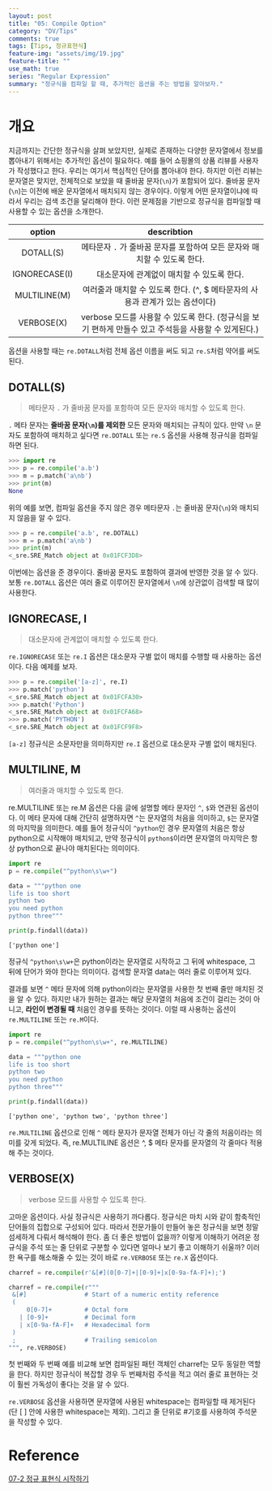 ```yaml
---
layout: post
title: "05: Compile Option"
category: "DV/Tips"
comments: true
tags: [Tips, 정규표현식]
feature-img: "assets/img/19.jpg"
feature-title: ""
use_math: true
series: "Regular Expression"
summary: "정규식을 컴파일 할 때, 추가적인 옵션을 주는 방법을 알아보자."
---
```


# 개요

지금까지는 간단한 정규식을 살펴 보았지만, 실제로 존재하는 다양한 문자열에서 정보를 뽑아내기 위해서는 추가적인 옵션이 필요하다. 예를 들어 쇼핑몰의 상품 리뷰를 사용자가 작성했다고 한다. 우리는 여기서 핵심적인 단어를 뽑아내야 한다. 하지만 이런 리뷰는 문자열은 맞지만, 전체적으로 보았을 때 줄바꿈 문자(`\n`)가 포함되어 있다. 줄바꿈 문자(`\n`)는 이전에 배운 문자열에서 매치되지 않는 경우이다. 이렇게 어떤 문자열이냐에 따라서 우리는 검색 조건을 달리해야 한다. 이런 문제점을 기반으로 정규식을 컴파일할 때 사용할 수 있는 옵션을 소개한다.

|    option     |                                              describtion                                              |
| :-----------: | :---------------------------------------------------------------------------------------------------: |
|   DOTALL(S)   |               메타문자 `.` 가 줄바꿈 문자를 포함하여 모든 문자와 매치할 수 있도록 한다.               |
| IGNORECASE(I) |                              대소문자에 관계없이 매치할 수 있도록 한다.                               |
| MULTILINE(M)  |            여러줄과 매치할 수 있도록 한다. (^, \$ 메타문자의 사용과 관계가 있는 옵션이다)             |
|  VERBOSE(X)   | verbose 모드를 사용할 수 있도록 한다. (정규식을 보기 편하게 만들수 있고 주석등을 사용할 수 있게된다.) |

옵션을 사용할 때는 `re.DOTALL`처럼 전체 옵션 이름을 써도 되고 `re.S`처럼 약어를 써도 된다.

## DOTALL(S)

> 메타문자 `.` 가 줄바꿈 문자를 포함하여 모든 문자와 매치할 수 있도록 한다.

`.` 메타 문자는 **줄바꿈 문자(`\n`)를 제외한** 모든 문자와 매치되는 규칙이 있다. 만약 `\n` 문자도 포함하여 매치하고 싶다면 `re.DOTALL` 또는 `re.S` 옵션을 사용해 정규식을 컴파일하면 된다.

```python
>>> import re
>>> p = re.compile('a.b')
>>> m = p.match('a\nb')
>>> print(m)
None
```

위의 예를 보면, 컴파일 옵션을 주지 않은 경우 메타문자 `.`는 줄바꿈 문자(`\n`)와 매치되지 않음을 알 수 있다.

```python
>>> p = re.compile('a.b', re.DOTALL)
>>> m = p.match('a\nb')
>>> print(m)
<_sre.SRE_Match object at 0x01FCF3D8>
```

이번에는 옵션을 준 경우이다. 줄바꿈 문자도 포함하여 결과에 반영한 것을 알 수 있다. 보통 `re.DOTALL` 옵션은 여러 줄로 이루어진 문자열에서 `\n`에 상관없이 검색할 때 많이 사용한다.

## IGNORECASE, I

> 대소문자에 관계없이 매치할 수 있도록 한다.

`re.IGNORECASE` 또는 `re.I` 옵션은 대소문자 구별 없이 매치를 수행할 때 사용하는 옵션이다. 다음 예제를 보자.

```python
>>> p = re.compile('[a-z]', re.I)
>>> p.match('python')
<_sre.SRE_Match object at 0x01FCFA30>
>>> p.match('Python')
<_sre.SRE_Match object at 0x01FCFA68>
>>> p.match('PYTHON')
<_sre.SRE_Match object at 0x01FCF9F8>
```

`[a-z]` 정규식은 소문자만을 의미하지만 `re.I` 옵션으로 대소문자 구별 없이 매치된다.

## MULTILINE, M

> 여러줄과 매치할 수 있도록 한다.

re.MULTILINE 또는 re.M 옵션은 다음 글에 설명할 메타 문자인 `^`, `$`와 연관된 옵션이다. 이 메타 문자에 대해 간단히 설명하자면 `^`는 문자열의 처음을 의미하고, `$`는 문자열의 마지막을 의미한다. 예를 들어 정규식이 `^python`인 경우 문자열의 처음은 항상 python으로 시작해야 매치되고, 만약 정규식이 `python$`이라면 문자열의 마지막은 항상 python으로 끝나야 매치된다는 의미이다.

```python
import re
p = re.compile("^python\s\w+")

data = """python one
life is too short
python two
you need python
python three"""

print(p.findall(data))
```

```
['python one']
```

정규식 `^python\s\w+`은 python이라는 문자열로 시작하고 그 뒤에 whitespace, 그 뒤에 단어가 와야 한다는 의미이다. 검색할 문자열 data는 여러 줄로 이루어져 있다.

결과를 보면 `^` 메타 문자에 의해 python이라는 문자열을 사용한 첫 번째 줄만 매치된 것을 알 수 있다. 하지만 내가 원하는 결과는 해당 문자열의 처음에 조건이 걸리는 것이 아니고, **라인이 변경될 때** 처음인 경우를 뜻하는 것이다. 이럴 때 사용하는 옵션이 `re.MULTILINE` 또는 `re.M`이다.

```python
import re
p = re.compile("^python\s\w+", re.MULTILINE)

data = """python one
life is too short
python two
you need python
python three"""

print(p.findall(data))
```

```
['python one', 'python two', 'python three']
```

`re.MULTILINE` 옵션으로 인해 `^` 메타 문자가 문자열 전체가 아닌 각 줄의 처음이라는 의미를 갖게 되었다. 즉, re.MULTILINE 옵션은 ^, \$ 메타 문자를 문자열의 각 줄마다 적용해 주는 것이다.

## VERBOSE(X)

> verbose 모드를 사용할 수 있도록 한다.

고마운 옵션이다. 사실 정규식은 사용하기 까다롭다. 정규식은 마치 시와 같이 함축적인 단어들의 집합으로 구성되어 있다. 따라서 전문가들이 만들어 놓은 정규식을 보면 정말 섬세하게 다뤄서 해석해야 한다. 좀 더 좋은 방법이 없을까? 이렇게 이해하기 어려운 정규식을 주석 또는 줄 단위로 구분할 수 있다면 얼마나 보기 좋고 이해하기 쉬울까? 이러한 욕구를 해소해줄 수 있는 것이 바로 `re.VERBOSE` 또는 `re.X` 옵션이다.

```python
charref = re.compile(r'&[#](0[0-7]+|[0-9]+|x[0-9a-fA-F]+);')
```

```python
charref = re.compile(r"""
 &[#]                # Start of a numeric entity reference
 (
     0[0-7]+         # Octal form
   | [0-9]+          # Decimal form
   | x[0-9a-fA-F]+   # Hexadecimal form
 )
 ;                   # Trailing semicolon
""", re.VERBOSE)
```

첫 번째와 두 번째 예를 비교해 보면 컴파일된 패턴 객체인 charref는 모두 동일한 역할을 한다. 하지만 정규식이 복잡할 경우 두 번째처럼 주석을 적고 여러 줄로 표현하는 것이 훨씬 가독성이 좋다는 것을 알 수 있다.

`re.VERBOSE` 옵션을 사용하면 문자열에 사용된 whitespace는 컴파일할 때 제거된다(단 [ ] 안에 사용한 whitespace는 제외). 그리고 줄 단위로 #기호를 사용하여 주석문을 작성할 수 있다.

# Reference

[07-2 정규 표현식 시작하기](https://wikidocs.net/4308)
